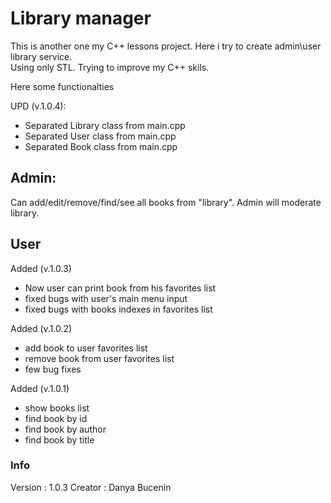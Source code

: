 # Library manager
This is another one my C++ lessons project. Here i try to create admin\user library service.  
Using only STL. Trying to improve my C++ skils.  

Here some functionalties  

UPD (v.1.0.4):  
* Separated Library class from main.cpp  
* Separated User class from main.cpp  
* Separated Book class from main.cpp  


## Admin:
Can add/edit/remove/find/see all books from "library".
Admin will moderate library.

## User
Added (v.1.0.3)
* Now user can print book from his favorites list
* fixed bugs with user's main menu input
* fixed bugs with books indexes in favorites list

Added (v.1.0.2)  
* add book to user favorites list
* remove book from user favorites list
* few bug fixes


Added (v.1.0.1) 
* show books list
* find book by id
* find book by author
* find book by title

### Info
Version : 1.0.3
Creator : Danya Bucenin